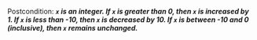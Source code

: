 Postcondition: ***`x` is an integer. If `x` is greater than 0, then `x` is increased by 1. If `x` is less than -10, then `x` is decreased by 10. If `x` is between -10 and 0 (inclusive), then `x` remains unchanged.***